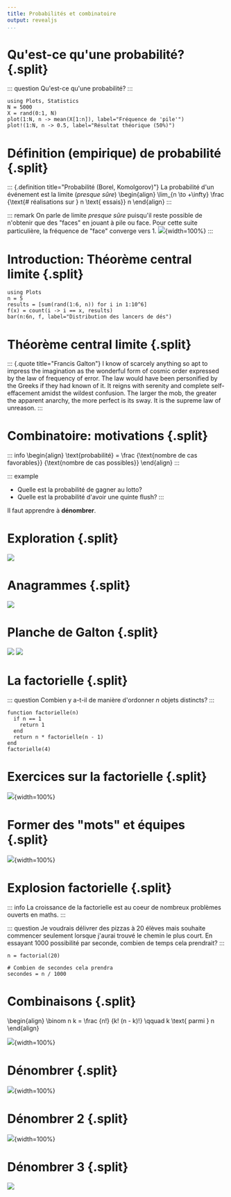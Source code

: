 ```yaml
---
title: Probabilités et combinatoire
output: revealjs
...
```


# Qu'est-ce qu'une probabilité? {.split}

::: question
Qu'est-ce qu'une probabilité?
:::

~~~ {.julia .jupyter}
using Plots, Statistics
N = 5000
X = rand(0:1, N)
plot(1:N, n -> mean(X[1:n]), label="Fréquence de 'pile'")
plot!(1:N, n -> 0.5, label="Résultat théorique (50%)")
~~~

# Définition (empirique) de probabilité {.split}

::: {.definition title="Probabilité (Borel, Komolgorov)"}
La probabilité d'un événement est la limite (*presque sûre*)
\begin{align}
\lim_{n \to +\infty} \frac {\text{\# réalisations sur } n \text{ essais}} n
\end{align}
:::

::: remark
On parle de limite *presque sûre* puisqu'il reste possible de n'obtenir que des "faces"
en jouant à pile ou face.
Pour cette suite particulière, la fréquence de "face" converge vers $1$.
![](/static/images/1678138694.png){width=100%}
:::

# Introduction: Théorème central limite {.split}

~~~ {.julia .jupyter}
using Plots
n = 5
results = [sum(rand(1:6, n)) for i in 1:10^6]
f(x) = count(i -> i == x, results)
bar(n:6n, f, label="Distribution des lancers de dés")
~~~

# Théorème central limite {.split}

::: {.quote title="Francis Galton"}
I know of scarcely anything so apt to impress the imagination
as the wonderful form of cosmic order expressed by the law of frequency of error.
The law would have been personified by the Greeks if they had known of it.
It reigns with serenity and complete self-effacement amidst the wildest confusion.
The larger the mob, the greater the apparent anarchy, the more perfect is its sway.
It is the supreme law of unreason.
:::

# Combinatoire: motivations {.split}

::: info
\begin{align}
\text{probabilité} = \frac {\text{nombre de cas favorables}} {\text{nombre de cas possibles}}
\end{align}
:::

::: example
- Quelle est la probabilité de gagner au lotto?
- Quelle est la probabilité d'avoir une quinte flush?
:::

Il faut apprendre à **dénombrer**.

# Exploration {.split}

![](/static/images/1678370739.png)

# Anagrammes {.split}

![](/static/images/1678370770.png)

# Planche de Galton {.split}

![](/static/images/1678370800.png)
![](/static/images/1678370815.png)

# La factorielle {.split}

::: question
Combien y a-t-il de manière d'ordonner $n$ objets distincts?
:::

~~~ {.julia .jupyter}
function factorielle(n)
  if n == 1
    return 1
  end
  return n * factorielle(n - 1)
end
factorielle(4)
~~~

# Exercices sur la factorielle {.split}

![](/static/images/1678371142.png){width=100%}

# Former des "mots" et équipes {.split}

![](/static/images/1678399819.png){width=100%}

# Explosion factorielle {.split}

::: info
La croissance de la factorielle est au coeur de nombreux problèmes ouverts en maths.
:::

::: question
Je voudrais délivrer des pizzas à 20 élèves mais souhaite commencer
seulement lorsque j'aurai trouvé le chemin le plus court.
En essayant $1000$ possibilité par seconde, combien de temps cela prendrait?
:::

~~~ {.python .jupyter}
n = factorial(20)

# Combien de secondes cela prendra
secondes = n / 1000
~~~

# Combinaisons {.split}

\begin{align}
\binom n k = \frac {n!} {k! (n - k)!}
\qquad k \text{ parmi } n
\end{align}

![](/static/images/1678400990.png){width=100%}

# Dénombrer {.split}

![](/static/images/1678430160.png){width=100%}

# Dénombrer 2 {.split}

![](/static/images/1678430213.png){width=100%}

# Dénombrer 3 {.split}

![](/static/images/1678430295.png)
